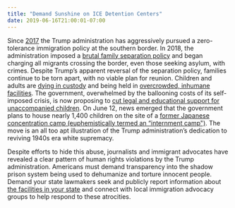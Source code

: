 ```yaml
---
title: "Demand Sunshine on ICE Detention Centers"
date: 2019-06-16T21:00:01-07:00
---
```

Since [2017](https://www.cnn.com/interactive/2019/04/us/immigrant-family-separations-timeline/) the Trump administration has aggressively pursued a zero-tolerance immigration policy at the southern border. In 2018, the administration imposed a [brutal family separation policy](https://www.cnn.com/2018/06/25/us/immigration-protests/index.html) and began charging all migrants crossing the border, even those seeking asylum, with crimes. Despite Trump’s apparent reversal of the separation policy, families continue to be torn apart, with no viable plan for reunion. Children and adults are [dying in custody](https://www.nbcnews.com/politics/immigration/24-immigrants-have-died-ice-custody-during-trump-administration-n1015291) and being held in [overcrowded, inhumane facilities](https://www.nytimes.com/2019/05/31/us/el-paso-border-overcrowding.html?login=email&auth=login-email). The government, overwhelmed by the ballooning costs of its self-imposed crisis, is now proposing to [cut legal and educational support for unaccompanied children](https://www.washingtonpost.com/immigration/trump-administration-cancels-english-classes-soccer-legal-aid-for-unaccompanied-child-migrants-in-us-shelters/2019/06/05/df2a0008-8712-11e9-a491-25df61c78dc4_story.html?utm_term=.86a93d3017cb). On June 12, news emerged that the government plans to house nearly 1,400 children on the site of a [former Japanese concentration camp (euphemistically termed an “internment camp")](https://www.cbsnews.com/news/migrant-children-to-be-kept-at-armys-fort-sill-in-oklahoma/). The move is an all too apt illustration of the Trump administration’s dedication to reviving 1940s era white supremacy.  

Despite efforts to hide this abuse, journalists and immigrant advocates have revealed a clear pattern of human rights violations by the Trump administration. Americans must demand transparency into the shadow prison system being used to dehumanize and torture innocent people. Demand your state lawmakers seek and publicly report information about [the facilities in your state](https://www.businessinsider.com/ice-immigrant-families-dhs-detention-centers-2018-6) and connect with local immigration advocacy groups to help respond to these atrocities. 
